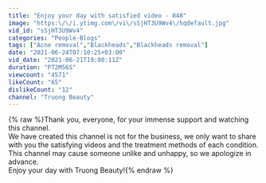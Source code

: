 ```yaml
---
title: "Enjoy your day with satisfied video - 048"
image: "https:\/\/i.ytimg.com\/vi\/sSjHT3U9Wv4\/hqdefault.jpg"
vid_id: "sSjHT3U9Wv4"
categories: "People-Blogs"
tags: ["Acne removal","Blackheads","Blackheads removal"]
date: "2021-06-24T07:10:25+03:00"
vid_date: "2021-06-21T19:00:11Z"
duration: "PT2M56S"
viewcount: "4571"
likeCount: "65"
dislikeCount: "12"
channel: "Truong Beauty"
---
```

{% raw %}Thank you, everyone, for your immense support and watching this channel.<br />We have created this channel is not for the business, we only want to share with you the satisfying videos and the treatment methods of each condition. This channel may cause someone unlike and unhappy, so we apologize in advance.<br />Enjoy your day with Truong Beauty!{% endraw %}
